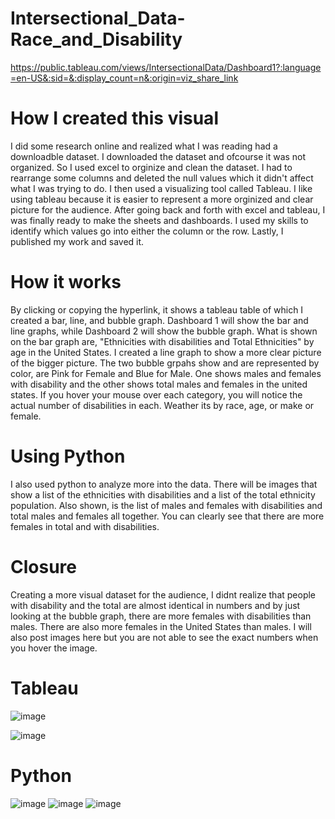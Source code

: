 # Intersectional_Data-Race_and_Disability

https://public.tableau.com/views/IntersectionalData/Dashboard1?:language=en-US&:sid=&:display_count=n&:origin=viz_share_link

# How I created this visual
I did some research online and realized what I was reading had a downloadble dataset. I downloaded the dataset and ofcourse
it was not organized. So I used excel to orginize and clean the dataset. I had to rearrange some columns and deleted the null values
which it didn't affect what I was trying to do. I then used a visualizing tool called Tableau. I like using tableau because it
is easier to represent a more orginized and clear picture for the audience. After going back and forth with excel and tableau, I was
finally ready to make the sheets and dashboards. I used my skills to identify which values go into either the column or the row. Lastly,
I published my work and saved it. 


# How it works
By clicking or copying the hyperlink, it shows a tableau table of which I created a bar, line, and bubble graph.
Dashboard 1 will show the bar and line graphs, while Dashboard 2 will show the bubble graph.
What is shown on the bar graph are, "Ethnicities with disabilities and Total Ethnicities" by age in the United States.
I created a line graph to show a more clear picture of the bigger picture.
The two bubble grpahs show and are represented by color, are Pink for Female and Blue for Male. One shows males and 
females with disability and the other shows total males and females in the united states.
If you hover your mouse over each category, you will notice the actual number of disabilities in each. Weather its by
race, age, or make or female. 

# Using Python
I also used python to analyze more into the data. There will be images that show a list of the ethnicities with disabilities and
a list of the total ethnicity population. Also shown, is the list of males and females with disabilities and total males and females
all together. You can clearly see that there are more females in total and with disabilities.

# Closure
Creating a more visual dataset for the audience, I didnt realize that people with disability and the total are almost identical
in numbers and by just looking at the bubble graph, there are more females with disabilities than males. There are also more 
females in the United States than males. I will also post images here but you are not able to see the exact numbers when 
you hover the image.

# Tableau
![image](https://github.com/riverafj/Intersectional_Data-Race_and_Disability/assets/145299673/dc2504ac-0bdc-4ff3-b1ee-aefb70657adf)

![image](https://github.com/riverafj/Intersectional_Data-Race_and_Disability/assets/145299673/7e4f0dfa-cf7c-450e-b05e-09532cd5a00b)

# Python
![image](https://github.com/riverafj/Intersectional_Data-Race_and_Disability/assets/145299673/307697bc-21ec-49f6-95b0-4082738b719b)
![image](https://github.com/riverafj/Intersectional_Data-Race_and_Disability/assets/145299673/8bc3ac8a-2392-4e95-90ad-387cc360c358)
![image](https://github.com/riverafj/Intersectional_Data-Race_and_Disability/assets/145299673/4d7d576a-10bc-440e-91a0-c6546ebffa1d)



